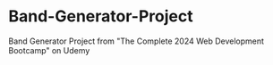 # Band-Generator-Project
Band Generator Project from "The Complete 2024 Web Development Bootcamp" on Udemy
